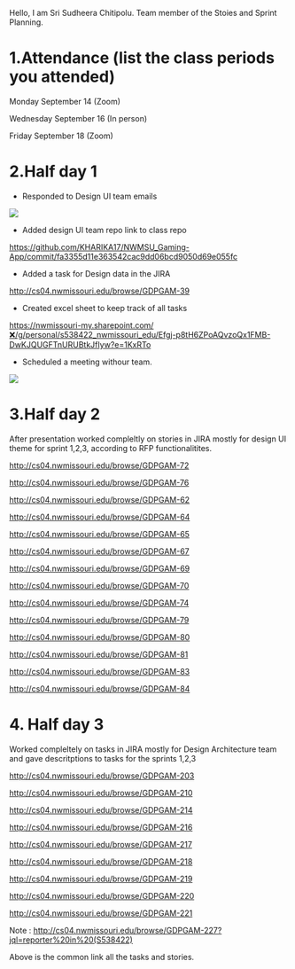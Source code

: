 Hello, I am Sri Sudheera Chitipolu. Team member of the Stoies and Sprint Planning.

# 1.Attendance (list the class periods you attended)

Monday September 14 (Zoom)

Wednesday September 16 (In person)

Friday September 18 (Zoom)

# 2.Half day 1

* Responded to Design UI team emails

![](https://raw.githubusercontent.com/KHARIKA17/NWMSU_Gaming-App/master/StoriesAndSprintPlanning/sudheera/Screenshot%20(142).png)

* Added design UI team repo link to class repo 

https://github.com/KHARIKA17/NWMSU_Gaming-App/commit/fa3355d11e363542cac9dd06bcd9050d69e055fc

* Added a task for Design data in the JIRA
 
 http://cs04.nwmissouri.edu/browse/GDPGAM-39

* Created excel sheet to keep track of all tasks

https://nwmissouri-my.sharepoint.com/❌/g/personal/s538422_nwmissouri_edu/Efgj-p8tH6ZPoAQvzoQx1FMB-DwKJQUGFTnURUBtkJfIyw?e=1KxRTo

* Scheduled a meeting withour team.

![](https://raw.githubusercontent.com/KHARIKA17/NWMSU_Gaming-App/master/StoriesAndSprintPlanning/Screenshot%20(141).png)

# 3.Half day 2

After presentation worked compleltly on stories in JIRA mostly for design UI theme for sprint 1,2,3, according to RFP functionalitites.

http://cs04.nwmissouri.edu/browse/GDPGAM-72

http://cs04.nwmissouri.edu/browse/GDPGAM-76

http://cs04.nwmissouri.edu/browse/GDPGAM-62

http://cs04.nwmissouri.edu/browse/GDPGAM-64

http://cs04.nwmissouri.edu/browse/GDPGAM-65

http://cs04.nwmissouri.edu/browse/GDPGAM-67

http://cs04.nwmissouri.edu/browse/GDPGAM-69

http://cs04.nwmissouri.edu/browse/GDPGAM-70

http://cs04.nwmissouri.edu/browse/GDPGAM-74

http://cs04.nwmissouri.edu/browse/GDPGAM-79

http://cs04.nwmissouri.edu/browse/GDPGAM-80

http://cs04.nwmissouri.edu/browse/GDPGAM-81

http://cs04.nwmissouri.edu/browse/GDPGAM-83

http://cs04.nwmissouri.edu/browse/GDPGAM-84


# 4. Half day 3 

Worked compleltely on tasks in JIRA mostly for Design Architecture team and gave descritptions to tasks for the sprints 1,2,3

http://cs04.nwmissouri.edu/browse/GDPGAM-203

http://cs04.nwmissouri.edu/browse/GDPGAM-210

http://cs04.nwmissouri.edu/browse/GDPGAM-214

http://cs04.nwmissouri.edu/browse/GDPGAM-216

http://cs04.nwmissouri.edu/browse/GDPGAM-217

http://cs04.nwmissouri.edu/browse/GDPGAM-218

http://cs04.nwmissouri.edu/browse/GDPGAM-219

http://cs04.nwmissouri.edu/browse/GDPGAM-220

http://cs04.nwmissouri.edu/browse/GDPGAM-221


Note : http://cs04.nwmissouri.edu/browse/GDPGAM-227?jql=reporter%20in%20(S538422)

Above is the common link all the tasks and stories.
